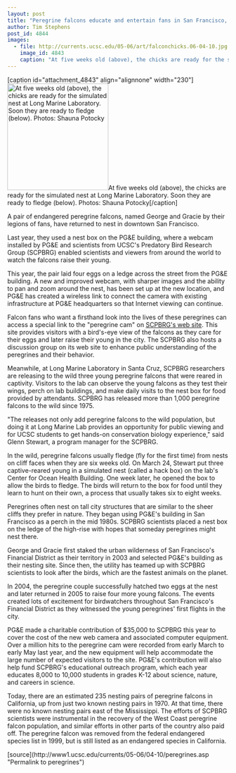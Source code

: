 ```yaml
---
layout: post
title: "Peregrine falcons educate and entertain fans in San Francisco, online, and at Long Marine Lab"
author: Tim Stephens
post_id: 4844
images:
  - file: http://currents.ucsc.edu/05-06/art/falconchicks.06-04-10.jpg
    image_id: 4843
    caption: "At five weeks old (above), the chicks are ready for the simulated nest at Long Marine Laboratory. Soon they are ready to fledge (below). Photos: Shauna Potocky"
---
```


[caption id="attachment_4843" align="alignnone" width="230"]<a href="http://localhost/mysite/wp-content/uploads/2006/04/falconchicks.06-04-10.jpg"><img class="size-full wp-image-4843" src="http://localhost/mysite/wp-content/uploads/2006/04/falconchicks.06-04-10.jpg" alt="At five weeks old (above), the chicks are ready for the simulated nest at Long Marine Laboratory. Soon they are ready to fledge (below). Photos: Shauna Potocky" width="230" height="242" /></a>At five weeks old (above), the chicks are ready for the simulated nest at Long Marine Laboratory. Soon they are ready to fledge (below). Photos: Shauna Potocky[/caption]
<a name="content" id="content"></a>
<p>
  A pair of endangered peregrine falcons, named George and Gracie by their legions of fans, have returned to nest in downtown San Francisco.
</p>
<p>
  Last year, they used a nest box on the PG&amp;E building, where a webcam installed by PG&amp;E and scientists from UCSC's Predatory Bird Research Group (SCPBRG) enabled scientists and viewers from around the world to watch the falcons raise their young.
</p>
<p>
  This year, the pair laid four eggs on a ledge across the street from the PG&amp;E building. A new and improved webcam, with sharper images and the ability to pan and zoom around the nest, has been set up at the new location, and PG&amp;E has created a wireless link to connect the camera with existing infrastructure at PG&amp;E headquarters so that Internet viewing can continue.
</p>
<p>
  Falcon fans who want a firsthand look into the lives of these peregrines can access a special link to the "peregrine cam" on <a href="http://www.scpbrg.org">SCPBRG's web site</a>. This site provides visitors with a bird's-eye view of the falcons as they care for their eggs and later raise their young in the city. The SCPBRG also hosts a discussion group on its web site to enhance public understanding of the peregrines and their behavior.
</p>
<p>
  Meanwhile, at Long Marine Laboratory in Santa Cruz, SCPBRG researchers are releasing to the wild three young peregrine falcons that were reared in captivity. Visitors to the lab can observe the young falcons as they test their wings, perch on lab buildings, and make daily visits to the nest box for food provided by attendants. SCPBRG has released more than 1,000 peregrine falcons to the wild since 1975.
</p>
<p>
  "The releases not only add peregrine falcons to the wild population, but doing it at Long Marine Lab provides an opportunity for public viewing and for UCSC students to get hands-on conservation biology experience," said Glenn Stewart, a program manager for the SCPBRG.
</p>
<p>
  In the wild, peregrine falcons usually fledge (fly for the first time) from nests on cliff faces when they are six weeks old. On March 24, Stewart put three captive-reared young in a simulated nest (called a hack box) on the lab's Center for Ocean Health Building. One week later, he opened the box to allow the birds to fledge. The birds will return to the box for food until they learn to hunt on their own, a process that usually takes six to eight weeks.
</p>
<p>
  Peregrines often nest on tall city structures that are similar to the sheer cliffs they prefer in nature. They began using PG&amp;E's building in San Francisco as a perch in the mid 1980s. SCPBRG scientists placed a nest box on the ledge of the high-rise with hopes that someday peregrines might nest there.
</p>
<p>
  George and Gracie first staked the urban wilderness of San Francisco's Financial District as their territory in 2003 and selected PG&amp;E's building as their nesting site. Since then, the utility has teamed up with SCPBRG scientists to look after the birds, which are the fastest animals on the planet.
</p>
<p>
  In 2004, the peregrine couple successfully hatched two eggs at the nest and later returned in 2005 to raise four more young falcons. The events created lots of excitement for birdwatchers throughout San Francisco's Financial District as they witnessed the young peregrines' first flights in the city.
</p>
<p>
  PG&amp;E made a charitable contribution of $35,000 to SCPBRG this year to cover the cost of the new web camera and associated computer equipment. Over a million hits to the peregrine cam were recorded from early March to early May last year, and the new equipment will help accommodate the large number of expected visitors to the site. PG&amp;E's contribution will also help fund SCPBRG's educational outreach program, which each year educates 8,000 to 10,000 students in grades K-12 about science, nature, and careers in science.
</p>
<p>
  Today, there are an estimated 235 nesting pairs of peregrine falcons in California, up from just two known nesting pairs in 1970. At that time, there were no known nesting pairs east of the Mississippi. The efforts of SCPBRG scientists were instrumental in the recovery of the West Coast peregrine falcon population, and similar efforts in other parts of the country also paid off. The peregrine falcon was removed from the federal endangered species list in 1999, but is still listed as an endangered species in California.
</p>
<form>
  <input name="t1" size="-1" type="hidden">
</form>




</p>
[source](http://www1.ucsc.edu/currents/05-06/04-10/peregrines.asp "Permalink to peregrines")
